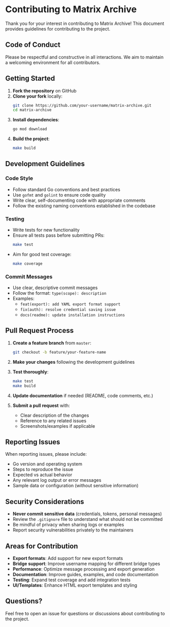 # Contributing to Matrix Archive

Thank you for your interest in contributing to Matrix Archive! This document provides guidelines for contributing to the project.

## Code of Conduct

Please be respectful and constructive in all interactions. We aim to maintain a welcoming environment for all contributors.

## Getting Started

1. **Fork the repository** on GitHub
2. **Clone your fork** locally:
   ```bash
   git clone https://github.com/your-username/matrix-archive.git
   cd matrix-archive
   ```
3. **Install dependencies**:
   ```bash
   go mod download
   ```
4. **Build the project**:
   ```bash
   make build
   ```

## Development Guidelines

### Code Style

- Follow standard Go conventions and best practices
- Use `gofmt` and `golint` to ensure code quality
- Write clear, self-documenting code with appropriate comments
- Follow the existing naming conventions established in the codebase

### Testing

- Write tests for new functionality
- Ensure all tests pass before submitting PRs:
  ```bash
  make test
  ```
- Aim for good test coverage:
  ```bash
  make coverage
  ```

### Commit Messages

- Use clear, descriptive commit messages
- Follow the format: `type(scope): description`
- Examples:
  - `feat(export): add YAML export format support`
  - `fix(auth): resolve credential saving issue`
  - `docs(readme): update installation instructions`

## Pull Request Process

1. **Create a feature branch** from `master`:
   ```bash
   git checkout -b feature/your-feature-name
   ```

2. **Make your changes** following the development guidelines

3. **Test thoroughly**:
   ```bash
   make test
   make build
   ```

4. **Update documentation** if needed (README, code comments, etc.)

5. **Submit a pull request** with:
   - Clear description of the changes
   - Reference to any related issues
   - Screenshots/examples if applicable

## Reporting Issues

When reporting issues, please include:

- Go version and operating system
- Steps to reproduce the issue
- Expected vs actual behavior
- Any relevant log output or error messages
- Sample data or configuration (without sensitive information)

## Security Considerations

- **Never commit sensitive data** (credentials, tokens, personal messages)
- Review the `.gitignore` file to understand what should not be committed
- Be mindful of privacy when sharing logs or examples
- Report security vulnerabilities privately to the maintainers

## Areas for Contribution

- **Export formats**: Add support for new export formats
- **Bridge support**: Improve username mapping for different bridge types
- **Performance**: Optimize message processing and export generation
- **Documentation**: Improve guides, examples, and code documentation
- **Testing**: Expand test coverage and add integration tests
- **UI/Templates**: Enhance HTML export templates and styling

## Questions?

Feel free to open an issue for questions or discussions about contributing to the project.